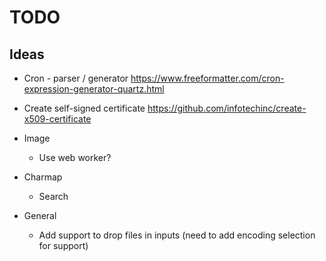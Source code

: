 # TODO

## Ideas

- Cron - parser / generator
  https://www.freeformatter.com/cron-expression-generator-quartz.html
- Create self-signed certificate 
  https://github.com/infotechinc/create-x509-certificate
- Image
  - Use web worker?
- Charmap
  - Search
  
- General
  - Add support to drop files in inputs (need to add encoding selection for support)